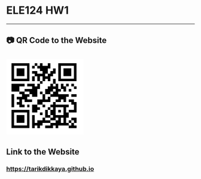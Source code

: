 # ELE124 HW1

---

## 📷 QR Code to the Website

## ![QR Image](qr_to_website.png)

## Link to the Website

### https://tarikdikkaya.github.io
